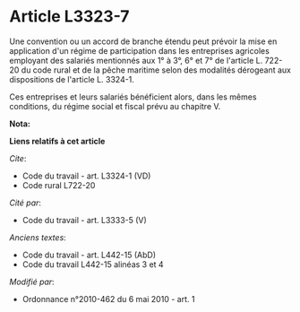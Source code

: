# Article L3323-7

Une convention ou un accord de branche étendu peut prévoir la mise en application d'un régime de participation dans les
entreprises agricoles employant des salariés mentionnés aux 1° à 3°, 6° et 7° de l'article L. 722-20 du code rural et de la
pêche maritime selon des modalités dérogeant aux dispositions de l'article L. 3324-1.

Ces entreprises et leurs salariés bénéficient alors, dans les mêmes conditions, du régime social et fiscal prévu au chapitre
V.

**Nota:**



**Liens relatifs à cet article**

_Cite_:

  - Code du travail - art. L3324-1 (VD)
  - Code rural L722-20

_Cité par_:

  - Code du travail - art. L3333-5 (V)

_Anciens textes_:

  - Code du travail - art. L442-15 (AbD)
  - Code du travail L442-15 alinéas 3 et 4

_Modifié par_:

  - Ordonnance n°2010-462 du 6 mai 2010 - art. 1
